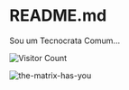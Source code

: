 # README.md

Sou um Tecnocrata Comum...

![Visitor Count](https://profile-counter.glitch.me/carlinhoshk/count.svg)

![the-matrix-has-you](https://user-images.githubusercontent.com/40872405/153966396-a373f490-6f47-499d-8955-46a5d86752bb.gif)






